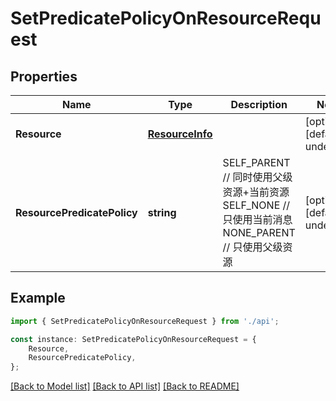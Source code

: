 # SetPredicatePolicyOnResourceRequest


## Properties

Name | Type | Description | Notes
------------ | ------------- | ------------- | -------------
**Resource** | [**ResourceInfo**](ResourceInfo.md) |  | [optional] [default to undefined]
**ResourcePredicatePolicy** | **string** |   SELF_PARENT // 同时使用父级资源+当前资源   SELF_NONE  // 只使用当前消息   NONE_PARENT  // 只使用父级资源 | [optional] [default to undefined]

## Example

```typescript
import { SetPredicatePolicyOnResourceRequest } from './api';

const instance: SetPredicatePolicyOnResourceRequest = {
    Resource,
    ResourcePredicatePolicy,
};
```

[[Back to Model list]](../README.md#documentation-for-models) [[Back to API list]](../README.md#documentation-for-api-endpoints) [[Back to README]](../README.md)
